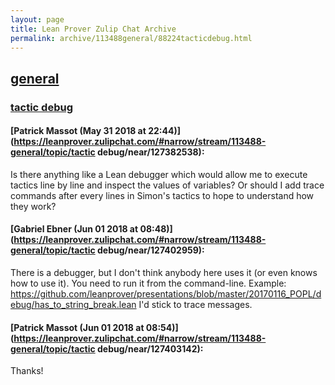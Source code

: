 ```yaml
---
layout: page
title: Lean Prover Zulip Chat Archive 
permalink: archive/113488general/88224tacticdebug.html
---
```


## [general](index.html)
### [tactic debug](88224tacticdebug.html)

#### [Patrick Massot (May 31 2018 at 22:44)](https://leanprover.zulipchat.com/#narrow/stream/113488-general/topic/tactic debug/near/127382538):
Is there anything like a Lean debugger which would allow me to execute tactics line by line and inspect the values of variables? Or should I add trace commands after every lines in Simon's tactics to hope to understand how they work?

#### [Gabriel Ebner (Jun 01 2018 at 08:48)](https://leanprover.zulipchat.com/#narrow/stream/113488-general/topic/tactic debug/near/127402959):
There is a debugger, but I don't think anybody here uses it (or even knows how to use it).  You need to run it from the command-line.  Example: https://github.com/leanprover/presentations/blob/master/20170116_POPL/debug/has_to_string_break.lean  I'd stick to trace messages.

#### [Patrick Massot (Jun 01 2018 at 08:54)](https://leanprover.zulipchat.com/#narrow/stream/113488-general/topic/tactic debug/near/127403142):
Thanks!


